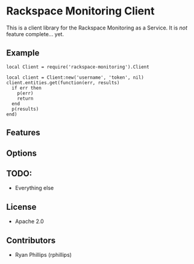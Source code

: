 # Rackspace Monitoring Client

This is a client library for the Rackspace Monitoring as a Service. It is _not_ feature
complete... yet.

## Example
    local Client = require('rackspace-monitoring').Client

    local client = Client:new('username', 'token', nil)
    client.entities.get(function(err, results)
      if err then
        p(err)
        return
      end
      p(results)
    end)

## Features

## Options

## TODO:

  * Everything else

## License

  * Apache 2.0

## Contributors

  * Ryan Phillips (rphillips) <rackspace>

